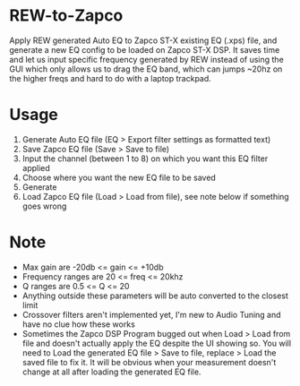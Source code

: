 # REW-to-Zapco

Apply REW generated Auto EQ to Zapco ST-X existing EQ (.xps) file, and generate a new EQ config to be loaded on Zapco ST-X DSP. It saves time and let us input specific frequency generated by REW instead of using the GUI which only allows us to drag the EQ band, which can jumps ~20hz on the higher freqs and hard to do with a laptop trackpad.

# Usage

1. Generate Auto EQ file (EQ > Export filter settings as formatted text)
2. Save Zapco EQ file (Save > Save to file)
3. Input the channel (between 1 to 8) on which you want this EQ filter applied
4. Choose where you want the new EQ file to be saved
5. Generate
6. Load Zapco EQ file (Load > Load from file), see note below if something goes wrong

# Note

- Max gain are -20db <= gain <= +10db
- Frequency ranges are 20 <= freq <= 20khz
- Q ranges are 0.5 <= Q <= 20
- Anything outside these parameters will be auto converted to the closest limit
- Crossover filters aren't implemented yet, I'm new to Audio Tuning and have no clue how these works
- Sometimes the Zapco DSP Program bugged out when Load > Load from file and doesn't actually apply the EQ despite the UI showing so. You will need to Load the generated EQ file > Save to file, replace > Load the saved file to fix it. It will be obvious when your measurement doesn't change at all after loading the generated EQ file.